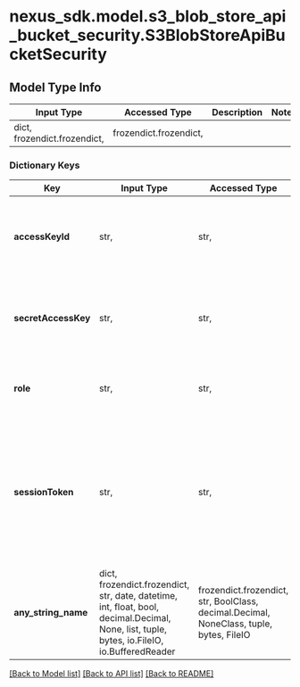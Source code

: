 # nexus_sdk.model.s3_blob_store_api_bucket_security.S3BlobStoreApiBucketSecurity

## Model Type Info

| Input Type                   | Accessed Type          | Description | Notes |
| ---------------------------- | ---------------------- | ----------- | ----- |
| dict, frozendict.frozendict, | frozendict.frozendict, |             |

### Dictionary Keys

| Key                 | Input Type                                                                                                                                  | Accessed Type                                                                           | Description                                                                                                 | Notes      |
| ------------------- | ------------------------------------------------------------------------------------------------------------------------------------------- | --------------------------------------------------------------------------------------- | ----------------------------------------------------------------------------------------------------------- | ---------- |
| **accessKeyId**     | str,                                                                                                                                        | str,                                                                                    | An IAM access key ID for granting access to the S3 bucket                                                   | [optional] |
| **secretAccessKey** | str,                                                                                                                                        | str,                                                                                    | The secret access key associated with the specified IAM access key ID                                       | [optional] |
| **role**            | str,                                                                                                                                        | str,                                                                                    | An IAM role to assume in order to access the S3 bucket                                                      | [optional] |
| **sessionToken**    | str,                                                                                                                                        | str,                                                                                    | An AWS STS session token associated with temporary security credentials which grant access to the S3 bucket | [optional] |
| **any_string_name** | dict, frozendict.frozendict, str, date, datetime, int, float, bool, decimal.Decimal, None, list, tuple, bytes, io.FileIO, io.BufferedReader | frozendict.frozendict, str, BoolClass, decimal.Decimal, NoneClass, tuple, bytes, FileIO | any string name can be used but the value must be the correct type                                          | [optional] |

[[Back to Model list]](../../README.md#documentation-for-models) [[Back to API list]](../../README.md#documentation-for-api-endpoints) [[Back to README]](../../README.md)
